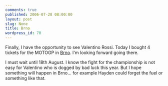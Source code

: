 ```yaml
---
comments: true
published: 2006-07-28 08:00:00
layout: post
slug: None
title: Brno
wordpress_id: 70
---
```


Finally, I have the opportunity to see Valentino Rossi.
Today I bought 4 tickets for the MOTOGP in [Brno](http://www.automotodrombrno.cz/).
I'm looking forward going there.  
  

I must wait until 18th August.
I know the fight for the championship is not easy for Valentino who
is dogged by bad luck this year.
But I hope something will happen in Brno... for example Hayden could
forget the fuel or something like that.  
  

